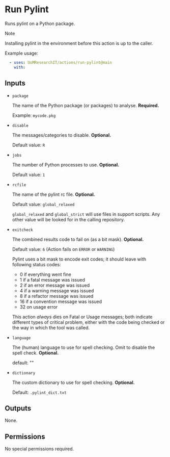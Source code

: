 # Run Pylint
Runs pylint on a Python package. 

> [!NOTE]
> Installing pylint in the environment before this action is up to the caller.

<!--# TODO: Add step to install pylint and other dictionary bits if it isn't already present. -->

Example usage:

```yml
  - uses: UoMResearchIT/actions/run-pylint@main
    with:
```

## Inputs

* `package`

  The name of the Python package (or packages) to analyse. **Required.**

  Example: `mycode.pkg`

* `disable`

  The messages/categories to disable. **Optional.**

  Default value: `R`

* `jobs`

  The number of Python processes to use. **Optional.**

  Default value: `1`

* `rcfile`

  The name of the pylint rc file. **Optional.**

  Default value: `global_relaxed`

  `global_relaxed` and `global_strict` will use files in support scripts.
  Any other value will be looked for in the calling repository.

  <!-- TODO: Check what's going on here! -->

* `exitcheck`

  The combined results code to fail on (as a bit mask). **Optional.**

  Default value: `6`  (Action fails on `ERROR` or `WARNING`)

  Pylint uses a bit mask to encode exit codes; it should leave with following status codes:

  * 0 if everything went fine
  * 1 if a fatal message was issued
  * 2 if an error message was issued
  * 4 if a warning message was issued
  * 8 if a refactor message was issued
  * 16 if a convention message was issued
  * 32 on usage error

  This action *always* dies on Fatal or Usage messages; both indicate different types of critical problem,
  either with the code being checked or the way in which the tool was called.

* `language`

  The (human) language to use for spell checking. Omit to disable the spell check. **Optional.**

  default: ""

* `dictionary`

  The custom dictionary to use for spell checking. **Optional.**

  Default: `.pylint_dict.txt`

## Outputs

None.

## Permissions

No special permissions required.
